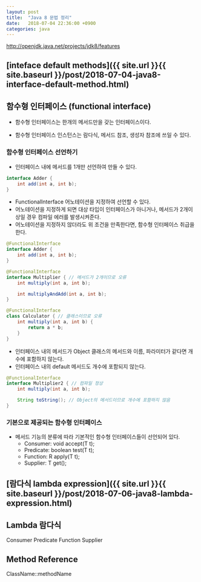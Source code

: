 ```yaml
---
layout: post
title:  "Java 8 문법 정리"
date:   2018-07-04 22:36:00 +0900
categories: java
---
```


http://openjdk.java.net/projects/jdk8/features

## [inteface default methods]({{ site.url }}{{ site.baseurl }}/post/2018-07-04-java8-interface-default-method.html)

## 함수형 인터페이스 (functional interface)

* 함수형 인터페이스는 한개의 메서드만을 갖는 인터페이스이다.

* 함수형 인터페이스 인스턴스는 람다식, 메서드 참조, 생성자 참조에 쓰일 수 있다.

### 함수형 인터페이스 선언하기

* 인터페이스 내에 메서드를 1개만 선언하여 만들 수 있다.

```java
interface Adder {
    int add(int a, int b);
}
```

* FunctionalInterface 어노테이션을 지정하여 선언할 수 있다.
* 어노테이션을 지정하게 되면 대상 타입이 인터페이스가 아니거나, 메서드가 2개이상일 경우 컴파일 에러를 발생시켜준다.
* 어노테이션을 지정하지 않더라도 위 조건을 만족한다면, 함수형 인터페이스 취급을 한다.

```java
@FunctionalInterface
interface Adder {
    int add(int a, int b);
}

@FunctionalInterface
interface Multiplier { // 메서드가 2개이므로 오류
    int multiply(int a, int b);

    int multiplyAndAdd(int a, int b);
}

@FunctionalInterface
class Calculator { // 클래스이므로 오류
    int multiply(int a, int b) {
        return a * b;
    }
}
```

* 인터페이스 내의 메서드가 Object 클래스의 메서드와 이름, 파라미터가 같다면 개수에 포함하지 않는다.
* 인터페이스 내의 default 메서드도 개수에 포함되지 않는다.

```java
@FunctionalInterface
interface Multiplier2 { // 컴파일 정상
    int multiply(int a, int b);

    String toString(); // Object의 메서드이므로 개수에 포함하지 않음
}
```

### 기본으로 제공되는 함수형 인터페이스

* 메서드 기능의 분류에 따라 기본적인 함수형 인터페이스들이 선언되어 있다.
  * Consumer: void accept(T t);
  * Predicate: boolean test(T t);
  * Function: R apply(T t);
  * Supplier: T get();



## [람다식 lambda expression]({{ site.url }}{{ site.baseurl }}/post/2018-07-06-java8-lambda-expression.html)

## Lambda 람다식

Consumer
Predicate
Function
Supplier

## Method Reference

ClassName::methodName
